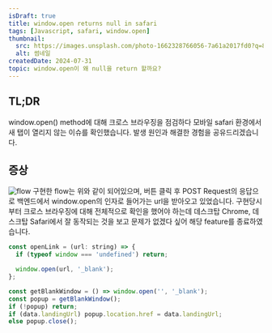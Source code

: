 ```yaml
---
isDraft: true
title: window.open returns null in safari
tags: [Javascript, safari, window.open]
thumbnail:
  src: https://images.unsplash.com/photo-1662328766056-7a61a2017fd0?q=80&w=2717&auto=format&fit=crop&ixlib=rb-4.0.3&ixid=M3wxMjA3fDB8MHxwaG90by1wYWdlfHx8fGVufDB8fHx8fA%3D%3D
  alt: 썸네일
createdDate: 2024-07-31
topic: window.open이 왜 null을 return 할까요?
---
```


## TL;DR

window.open() method에 대해 크로스 브라우징을 점검하다 모바일 safari 환경에서 새 탭이 열리지 않는 이슈를 확인했습니다. 발생 원인과 해결한 경험을 공유드리겠습니다.

## 증상

![flow](/images/blog/20240731/flow.png)
구현한 flow는 위와 같이 되어있으며, 버튼 클릭 후 POST Request의 응답으로 백엔드에서 window.open의 인자로 들어가는 url을 받아오고 있었습니다. 구현당시부터 크로스 브라우징에 대해 전체적으로 확인을 했어야 하는데 데스크탑 Chrome, 데스크탑 Safari에서 잘 동작되는 것을 보고 문제가 없겠다 싶어 해당 feature를 종료하였습니다.

```javascript
const openLink = (url: string) => {
  if (typeof window === 'undefined') return;

  window.open(url, '_blank');
};
```

```javascript
const getBlankWindow = () => window.open('', '_blank');
const popup = getBlankWindow();
if (!popup) return;
if (data.landingUrl) popup.location.href = data.landingUrl;
else popup.close();
```
